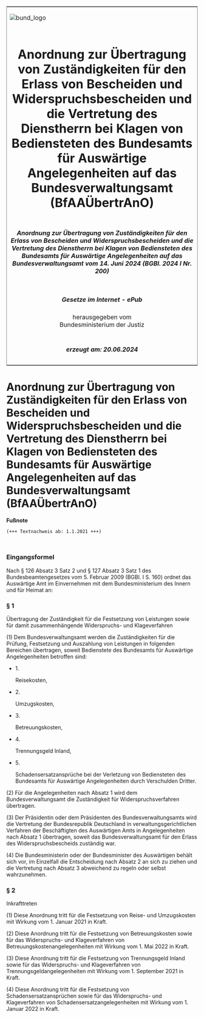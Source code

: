 <span id="DECKBLATT.html"></span>

<table border="0" frame="border" width="100%">

<tr valign="top">

<td align="left">

![bund\_logo](BfJ_2021_Web_de_de.gif)

</td>

<td align="right">

 

</td>

</tr>

<tr align="center" valign="middle">

<td colspan="2">

# Anordnung zur Übertragung von Zuständigkeiten für den Erlass von Bescheiden und Widerspruchsbescheiden und die Vertretung des Dienstherrn bei Klagen von Bediensteten des Bundesamts für Auswärtige Angelegenheiten auf das Bundesverwaltungsamt (BfAAÜbertrAnO)

</td>

</tr>

<tr align="center" valign="middle">

<td colspan="2">

##### Anordnung zur Übertragung von Zuständigkeiten für den Erlass von Bescheiden und Widerspruchsbescheiden und die Vertretung des Dienstherrn bei Klagen von Bediensteten des Bundesamts für Auswärtige Angelegenheiten auf das Bundesverwaltungsamt vom 14. Juni 2024 (BGBl. 2024 I Nr. 200)

</td>

</tr>

<tr align="center" valign="middle">

<td colspan="2">

  
  

##### Gesetze im Internet - ePub  
  
herausgegeben vom  
Bundesministerium der Justiz

</td>

</tr>

<tr align="center" valign="bottom">

<td colspan="2">

  
  

##### erzeugt am: 20.06.2024

</td>

</tr>

</table>

<span id="BJNR0C80A0024.html"></span>

# Anordnung zur Übertragung von Zuständigkeiten für den Erlass von Bescheiden und Widerspruchsbescheiden und die Vertretung des Dienstherrn bei Klagen von Bediensteten des Bundesamts für Auswärtige Angelegenheiten auf das Bundesverwaltungsamt (BfAAÜbertrAnO)

<div>

  
**Fußnote**

<div class="jnhtml">

<div>

<div class="jurAbsatz">

  

``` 
(+++ Textnachweis ab: 1.1.2021 +++)

 
```

</div>

</div>

</div>

</div>

<span id="BJNR0C80A0024BJNE000100000.html"></span>

### Eingangsformel  

<div>

<div class="jnhtml">

<div>

<div class="jurAbsatz">

Nach § 126 Absatz 3 Satz 2 und § 127 Absatz 3 Satz 1 des
Bundesbeamtengesetzes vom 5. Februar 2009 (BGBl. I S. 160) ordnet das
Auswärtige Amt im Einvernehmen mit dem Bundesministerium des Innern und
für Heimat an:

</div>

</div>

</div>

</div>

<span id="BJNR0C80A0024BJNE000200000.html"></span>

### § 1  
Übertragung der Zuständigkeit für die Festsetzung von Leistungen sowie für damit zusammenhängende Widerspruchs- und Klageverfahren

<div>

<div class="jnhtml">

<div>

<div class="jurAbsatz">

(1) Dem Bundesverwaltungsamt werden die Zuständigkeiten für die Prüfung,
Festsetzung und Auszahlung von Leistungen in folgenden Bereichen
übertragen, soweit Bedienstete des Bundesamts für Auswärtige
Angelegenheiten betroffen sind:

  - 1\.
    
    <div>
    
    Reisekosten,
    
    </div>

  - 2\.
    
    <div>
    
    Umzugskosten,
    
    </div>

  - 3\.
    
    <div>
    
    Betreuungskosten,
    
    </div>

  - 4\.
    
    <div>
    
    Trennungsgeld Inland,
    
    </div>

  - 5\.
    
    <div>
    
    Schadensersatzansprüche bei der Verletzung von Bediensteten des
    Bundesamts für Auswärtige Angelegenheiten durch Verschulden Dritter.
    
    </div>

</div>

<div class="jurAbsatz">

(2) Für die Angelegenheiten nach Absatz 1 wird dem Bundesverwaltungsamt
die Zuständigkeit für Widerspruchsverfahren übertragen.

</div>

<div class="jurAbsatz">

(3) Der Präsidentin oder dem Präsidenten des Bundesverwaltungsamts wird
die Vertretung der Bundesrepublik Deutschland in
verwaltungsgerichtlichen Verfahren der Beschäftigten des Auswärtigen
Amts in Angelegenheiten nach Absatz 1 übertragen, soweit das
Bundesverwaltungsamt für den Erlass des Widerspruchsbescheids zuständig
war.

</div>

<div class="jurAbsatz">

(4) Die Bundesministerin oder der Bundesminister des Auswärtigen behält
sich vor, im Einzelfall die Entscheidung nach Absatz 2 an sich zu ziehen
und die Vertretung nach Absatz 3 abweichend zu regeln oder selbst
wahrzunehmen.

</div>

</div>

</div>

</div>

<span id="BJNR0C80A0024BJNE000300000.html"></span>

### § 2  
Inkrafttreten

<div>

<div class="jnhtml">

<div>

<div class="jurAbsatz">

(1) Diese Anordnung tritt für die Festsetzung von Reise- und
Umzugskosten mit Wirkung vom 1. Januar 2021 in Kraft.

</div>

<div class="jurAbsatz">

(2) Diese Anordnung tritt für die Festsetzung von Betreuungskosten sowie
für das Widerspruchs- und Klageverfahren von
Betreuungskostenangelegenheiten mit Wirkung vom 1. Mai 2022 in Kraft.

</div>

<div class="jurAbsatz">

(3) Diese Anordnung tritt für die Festsetzung von Trennungsgeld Inland
sowie für das Widerspruchs- und Klageverfahren von
Trennungsgeldangelegenheiten mit Wirkung vom 1. September 2021 in Kraft.

</div>

<div class="jurAbsatz">

(4) Diese Anordnung tritt für die Festsetzung von
Schadensersatzansprüchen sowie für das Widerspruchs- und Klageverfahren
von Schadensersatzangelegenheiten mit Wirkung vom 1. Januar 2022 in
Kraft.

</div>

</div>

</div>

</div>
